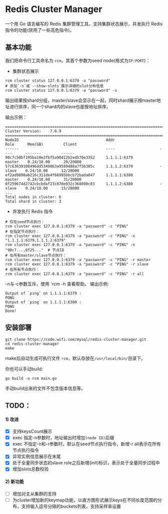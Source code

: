 # Redis Cluster Manager

一个用 Go 语言编写的 Redis 集群管理工具，支持集群状态展示，并发执行 Redis 指令的功能(禁用了一些高危指令)。

## 基本功能
我们把命令行工具命名为 `rcm`，其首个参数为seed node(格式为`IP:PORT`)：
- 集群状态展示
```
rcm cluster status 127.0.0.1:6379 -a "password"
# 添加`-s`或`--show-slots`展示详细的slot分布信息
rcm cluster status 127.0.0.1:6379 -a "password" -s
```
输出结果按shard分组，master/slave会显示在一起，同时shard展示按master地址进行排序，同一个shard内的slave也是按地址排序。

输出示例：
```text
=======================================================================================================
Cluster Version:    7.0.9
=======================================================================================================
NodeID                                       Addr                    Role      Mem(GB)         Client          
------                                       ----                    ----      -------         ------          
90c7c50bf195ba10e2fbf5a90d12b2ed570e3352     1.1.1.1:6379            master    0.24/10.00      29/20000        
57c63639108496dd5349863a9589408a7f5b385c     1.1.1.2:6379            -slave    0.24/10.00      12/20000                    
ef2ad9890ab216c311de4f66995bbcb72bada047     1.1.1.1:6380            master    0.24/10.00      31/20000       
8f259674d2742cbcbdaf23c070e032c368090c83     1.1.1.2:6380            -slave    0.24/10.00      15/20000                    
...         
Total nodes in cluster: 6
Total shard in cluster: 3
```
- 并发执行 Redis 指令
```
# 仅在seed节点执行：
rcm cluster exec 127.0.0.1:6379 -a "password" -c "PING"
# 在指定节点执行：
rcm cluster exec 127.0.0.1:6379 -a "password" -c "PING" -n "1.1.1.1:6379,1.1.1.2:6379"
rcm cluster exec 127.0.0.1:6379 -a "password" -c "PING" -n "90c7...,8f25..."  # 节点ID
# 在所有master/slave节点执行：
rcm cluster exec 127.0.0.1:6379 -a "password" -c "PING" -r master
rcm cluster exec 127.0.0.1:6379 -a "password" -c "PING" -r slave
# 在所有节点执行：
rcm cluster exec 127.0.0.1:6379 -a "password" -c "PING" -r all
```
-n与-c参数互斥，使用 `rcm -h 查看帮助。
输出示例:
```text
Output of `ping` on 1.1.1.1:6379 :
PONG
Output of `ping` on 1.1.1.1:6380 :
PONG
Done!
```

## 安装部署
```
git clone https://code.wifi.com/mysql/redis-cluster-manager.git
cd redis-cluster-manager
make
```
make后自动生成可执行文件 `rcm`，默认存放在`/usr/local/bin/`目录下。

你也可以手动build:
```
go build -o rcm main.go
```
手动build出来的文件不包含版本信息等。

## TODO：
#### 1) 改进
- [x] 支持keysCount展示
- [x] exec 指定-n参数时，地址输出时增加`(node ID)`后缀
- [x] exec 不指定-n和-r参数时，默认在seed节点执行指令，新增-r all表示在所有节点执行指令
- [x] 异常实例信息展示在末尾
- [x] 处于全量同步状态的slave role之后新增(init)标识，表示处于全量同步过程中
- [x] 增加slots总数校验
#### 2) 新功能
- [ ] 增加对主从集群的支持
- [ ] 为cluster增加新的keymap功能，以直方图形式展示keys在不同长度范围的分布，支持输入逗号分隔的buckets列表，支持采样率设置
